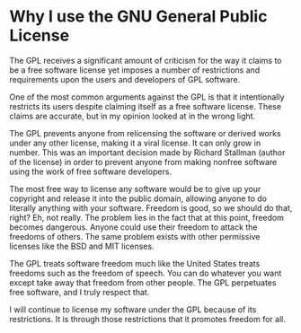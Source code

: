 <title>Why I use the GNU General Public License - That GNU+Linux Guy</title>

Why I use the GNU General Public License
========================================

The GPL receives a significant amount of criticism for the way it claims to be a
free software license yet imposes a number of restrictions and requirements upon
the users and developers of GPL software.

One of the most common arguments against the GPL is that it intentionally
restricts its users despite claiming itself as a free software license. These
claims are accurate, but in my opinion looked at in the wrong light.

The GPL prevents anyone from relicensing the software or derived works under any
other license, making it a viral license. It can only grow in number. This was
an important decision made by Richard Stallman (author of the license) in order
to prevent anyone from making nonfree software using the work of free software
developers.

The most free way to license any software would be to give up your copyright and
release it into the public domain, allowing anyone to do literally anything with
your software. Freedom is good, so we should do that, right? Eh, not really. The
problem lies in the fact that at this point, freedom becomes dangerous. Anyone
could use their freedom to attack the freedoms of others. The same problem
exists with other permissive licenses like the BSD and MIT licenses.

The GPL treats software freedom much like the United States treats freedoms such
as the freedom of speech. You can do whatever you want except take away that
freedom from other people. The GPL perpetuates free software, and I truly
respect that.

I will continue to license my software under the GPL because of its
restrictions. It is through those restrictions that it promotes freedom for all.
